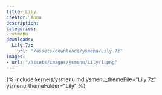 ```yaml
---
title: Lily
creator: Anna
description: 
categories:
- ysmenu
downloads:
  Lily.7z:
    url: "/assets/downloads/ysmenu/Lily.7z"
images:
- url: "/assets/images/ysmenu/Lily/1.png"
---
```


{% include kernels/ysmenu.md ysmenu_themeFile="Lily.7z" ysmenu_themeFolder="Lily" %}

